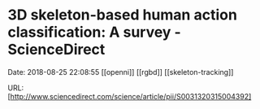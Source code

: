 # 3D skeleton-based human action classification: A survey - ScienceDirect

Date: 2018-08-25 22:08:55
[[openni]] [[rgbd]] [[skeleton-tracking]]

URL: [http://www.sciencedirect.com/science/article/pii/S0031320315004392]
